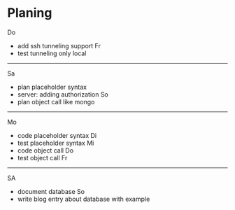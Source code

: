 Planing
===================

Do
- add ssh tunneling support
Fr
- test tunneling only local
-----------------------------------
Sa
- plan placeholder syntax
- server: adding authorization
So
- plan object call like mongo
-----------------------------------
Mo
- code placeholder syntax
Di
- test placeholder syntax
Mi
- code object call
Do
- test object call
Fr
-----------------------------------
SA
- document database
So
- write blog entry about database with example
